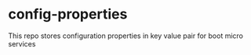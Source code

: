 # config-properties
This repo stores configuration properties in key value pair for boot micro services
